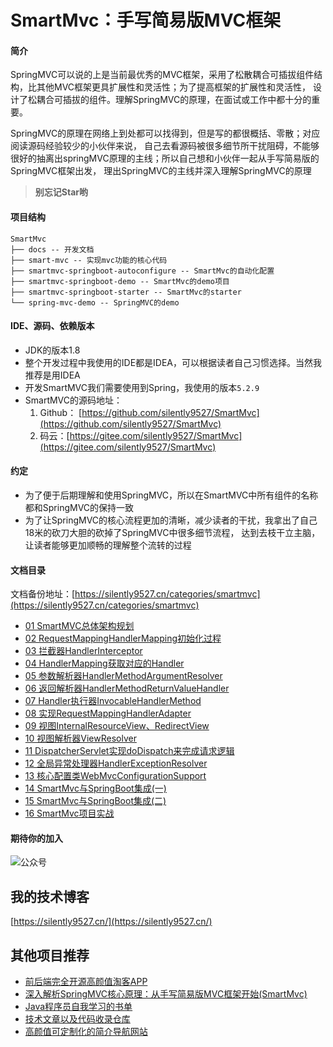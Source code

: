 # SmartMvc：手写简易版MVC框架

#### 简介
SpringMVC可以说的上是当前最优秀的MVC框架，采用了松散耦合可插拔组件结构，比其他MVC框架更具扩展性和灵活性；为了提高框架的扩展性和灵活性，
设计了松耦合可插拔的组件。理解SpringMVC的原理，在面试或工作中都十分的重要。

SpringMVC的原理在网络上到处都可以找得到，但是写的都很概括、零散；对应阅读源码经验较少的小伙伴来说，
自己去看源码被很多细节所干扰阻碍，不能够很好的抽离出springMVC原理的主线；所以自己想和小伙伴一起从手写简易版的SpringMVC框架出发，
理出SpringMVC的主线并深入理解SpringMVC的原理

> **别忘记Star哟**

#### 项目结构
```
SmartMvc
├── docs -- 开发文档
├── smart-mvc -- 实现mvc功能的核心代码
├── smartmvc-springboot-autoconfigure -- SmartMvc的自动化配置
├── smartmvc-springboot-demo -- SmartMvc的demo项目
├── smartmvc-springboot-starter -- SmartMvc的starter
└── spring-mvc-demo -- SpringMVC的demo
```

#### IDE、源码、依赖版本
- JDK的版本1.8
- 整个开发过程中我使用的IDE都是IDEA，可以根据读者自己习惯选择。当然我推荐是用IDEA
- 开发SmartMVC我们需要使用到Spring，我使用的版本`5.2.9`
- SmartMVC的源码地址：
    1. Github： [https://github.com/silently9527/SmartMvc](https://github.com/silently9527/SmartMvc) 
    2. 码云：[https://gitee.com/silently9527/SmartMvc](https://gitee.com/silently9527/SmartMvc)


#### 约定
- 为了便于后期理解和使用SpringMVC，所以在SmartMVC中所有组件的名称都和SpringMVC的保持一致
- 为了让SpringMVC的核心流程更加的清晰，减少读者的干扰，我拿出了自己18米的砍刀大胆的砍掉了SpringMVC中很多细节流程，
达到去枝干立主脑，让读者能够更加顺畅的理解整个流转的过程


#### 文档目录

文档备份地址：[https://silently9527.cn/categories/smartmvc](https://silently9527.cn/categories/smartmvc)

- [01 SmartMVC总体架构规划](https://silently9527.cn/archives/smartmvc%E6%95%B4%E4%BD%93%E8%A7%84%E5%88%92)
- [02 RequestMappingHandlerMapping初始化过程](https://silently9527.cn/archives/02handlermapping-%E5%88%9D%E5%A7%8B%E5%8C%96%E8%BF%87%E7%A8%8B)
- [03 拦截器HandlerInterceptor](https://silently9527.cn/archives/03handlermapping-%E6%8B%A6%E6%88%AA%E5%99%A8)
- [04 HandlerMapping获取对应的Handler](https://silently9527.cn/archives/04handlermapping-%E9%80%9A%E8%BF%87request%E8%8E%B7%E5%8F%96handler)
- [05 参数解析器HandlerMethodArgumentResolver](https://silently9527.cn/archives/05handleradapter-%E5%8F%82%E6%95%B0%E8%A7%A3%E6%9E%90%E5%99%A8handlermethodargumentresolver)
- [06 返回解析器HandlerMethodReturnValueHandler](https://silently9527.cn/archives/06handleradapter-%E8%BF%94%E5%9B%9E%E8%A7%A3%E6%9E%90%E5%99%A8handlermethodreturnvaluehandler)
- [07 Handler执行器InvocableHandlerMethod](https://silently9527.cn/archives/07handleradapter-handler%E6%89%A7%E8%A1%8C%E5%99%A8invocablehandlermethod)
- [08 实现RequestMappingHandlerAdapter](https://silently9527.cn/archives/08handleradapter-%E5%AE%9E%E7%8E%B0requestmappinghandleradapter)
- [09 视图InternalResourceView、RedirectView](https://silently9527.cn/archives/09view-jsp%E8%A7%86%E5%9B%BEinternalresourceviewredirectview)
- [10 视图解析器ViewResolver](https://silently9527.cn/archives/10viewresolver-%E8%A7%86%E5%9B%BE%E8%A7%A3%E6%9E%90%E5%99%A8)
- [11 DispatcherServlet实现doDispatch来完成请求逻辑](https://silently9527.cn/archives/11dispatcherservlet-%E5%AE%9E%E7%8E%B0dodispatch%E5%AE%8C%E6%88%90%E8%AF%B7%E6%B1%82%E9%80%BB%E8%BE%91)
- [12 全局异常处理器HandlerExceptionResolver](https://silently9527.cn/archives/12handlerexceptionresolver%E5%85%A8%E5%B1%80%E5%BC%82%E5%B8%B8%E5%A4%84%E7%90%86%E5%99%A8)
- [13 核心配置类WebMvcConfigurationSupport](https://silently9527.cn/archives/13webmvcconfigurationsupport-%E6%A0%B8%E5%BF%83%E9%85%8D%E7%BD%AE%E7%B1%BB)
- [14 SmartMvc与SpringBoot集成(一)](https://silently9527.cn/archives/14smartmvc%E4%B8%8Espringboot%E9%9B%86%E6%88%90%E4%B8%80)
- [15 SmartMvc与SpringBoot集成(二)](https://silently9527.cn/archives/15smartmvc-yu-springboot-ji-cheng--er-)
- [16 SmartMvc项目实战](https://silently9527.cn/archives/16smartmvc-xiang-mu-shi-zhan)


#### 期待你的加入

<img src="https://cdn.silently9527.cn/weixhao_gongzonghao_1629032267170.jpg?imageView2/1/w/600/h/350" alt="公众号">


## 我的技术博客
[https://silently9527.cn/](https://silently9527.cn/)

## 其他项目推荐
* [前后端完全开源高颜值淘客APP](https://github.com/silently9527/coupons)
* [深入解析SpringMVC核心原理：从手写简易版MVC框架开始(SmartMvc)](https://github.com/silently9527/SmartMvc)
* [Java程序员自我学习的书单](https://github.com/silently9527/ProgrammerBooks)
* [技术文章以及代码收录仓库](https://github.com/silently9527/ProgrammerNotes)
* [高颜值可定制化的简介导航网站](http://nav.silently9527.cn/)
